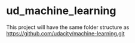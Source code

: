 # ud_machine_learning
This project will have the same folder structure as https://github.com/udacity/machine-learning.git 
